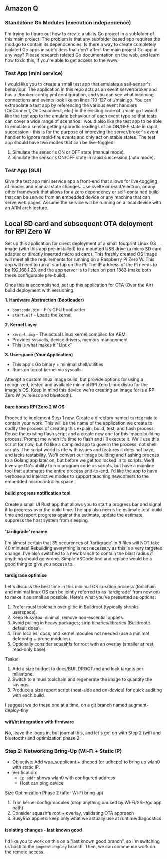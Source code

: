 ## Amazon Q

### Standalone Go Modules (execution independence)
I'm trying to figure out how to create a utility Go project in a subfolder of this main project. The problem is that any subfolder based app requires the mod.go to contain its dependcencies. Is there a way to create completely isolated Go apps in subfolders that don't affect the main project Go app in any way? Please research related Go documentation on the web, and learn how to do this, if you're able to get access to the www.

### Test App (mini service)

I would like you to create a small test app that emulates a sail-sensor's behaviour.
The application in this repo acts as an event server/broker and has a ./broker-config.yml configuration, and you can see what incoming connections and events look like on lines 110-127 of ./main.go. You can extrapolate a test app by referencing the various event handlers (OnConnect, OnDisconnect, etc.) in the existing code of ./main.go  I would like the test app to the emulate behaviour of each event type so that tests can cover a wide range of scenarios.I would also like the test app to be able to emulate a sensor getting sporadic readings of an ON/OFF state in rapid succession - this is for the purpose of improving the server/broker's event handler to ignore rapid-fire events and only act on stable states.  The test app should have two modes that can be live-toggled: 
1. Simulate the sensor's ON or OFF state (manual mode).
2. Simulate the sensor's ON/OFF state in rapid succession (auto mode).

### Test App (GUI)
 Give the test app mini service app a front-end that allows for live-toggling of modes and manual state changes. Use svelte or react/electron, or any other framework that allows for a zero dependency or self-contained build that can be served from an embedded device or any machine that can serve web pages. Assume the service will be running on a local device with an ARM architecture.

 ## Local SD card and subsequent OTA deloyment for RPI Zero W
 Set up this application for direct deployment of a small footprint Linux OS image (with this app pre-installed) to a mounted USB drive (a micro SD card adapter or directly inserted micro sd card). This freshly created OS image will meet all the requirements for running on a Raspberry Pi Zero W. This app will need to run at startup on the Pi. The IP address of the Pi needs to be 192.168.1.23, and the app server is to listen on port 1883 (make both these configurable pre-build).

 Once this is accomplished, set up this application for OTA (Over the Air) build deployment with versioning. 

**1. Hardware Abstraction (Bootloader)**
- `bootcode.bin` - Pi's GPU bootloader
- `start.elf` - Loads the kernel

**2. Kernel Layer**
- `kernel.img` - The actual Linux kernel compiled for ARM
- Provides syscalls, device drivers, memory management
- This is what makes it "Linux"

**3. Userspace (Your Application)**
- This app's Go binary + minimal shell/utilities
- Runs on top of kernel via syscalls

Attempt a custom linux image build, but provide options for using a recognized, tested and available minimal RPI Zero Linux distro for the image's OS.  Keep in mind this device we're creating an image for is a RPI Zero W (wireless and bluetooth).

#### bare bones RPI Zero 2 W OS
Proceed to implement Step 1 now.  Create a directory named `tartigrade` to contain your work. This will be the name of the application we create to codify the process of creating this explain, build, test, and flash process.  Reuse the existing flash script and a create new one for this image building process.  Prompt me when it's time to flash and I'll execute it.  We'll use this script for now, but I'd like a compiled app to govern the process, not shell scripts.  The script world is rife with issues and features it does not have, and lacks testability.  We'll convert our image building and flashing process to a Golang app later on, but before we get too locked in to scripts. We'll leverage Go's ability to run program code as scripts, but have a mainline tool that automates the entire process end-to-end.  I'd like the app to have verbose and interactive modes to support teaching newcomers to the embedded microcontroller space.

#### build progress notification tool
Create a small UI Rust app that allows you to start a progress bar and signal it to progress over the build time.  The app also needs to: estimate total build time and report progress against the estimate, update  the estimate, suppress the host system from sleeping.

#### 'tardigrade' rename
I'm almost certain that 35 occurences of 'tartigrade' in 8 files will NOT take 40 minutes! Rebuilding everything is not necessary as this is a very targeted change. I've also switched to a new branch to contain the blast radius if anything should go wrong.  Simple VSCode find and replace would be a good thing to give you access to.

#### tardigrade optimise
Let's discuss the best time in this minimal OS creation process (toolchain and minimal linux OS can be jointly referred to as 'tardigrade' from now on) to make it as small as possible.  Here's what you've presented as options:

1. Prefer musl toolchain over glibc in Buildroot (typically shrinks userspace).
2. Keep BusyBox minimal, remove non-essential applets.
3. Avoid pulling in heavy packages; strip binaries/libraries (Buildroot’s default does).
4. Trim locales, docs, and kernel modules not needed (use a minimal defconfig + prune modules).
5. Optionally consider squashfs for root with an overlay (smaller at rest, read-only base).

Tasks:
1. Add a size budget to docs/BUILDROOT.md and lock targets per milestone.
2. Switch to a musl toolchain and regenerate the image to quantify the savings.
3. Produce a size report script (host-side and on-device) for quick auditing with each build.

I suggest we do these one at a time, on a git branch named augment-deploy-tiny


#### wifi/bt integration with firmware
No, leave the logos in, but journal this, and let's get on with Step 2 (wifi and bluetooth) and optimization phase 2: 

### Step 2: Networking Bring-Up (Wi-Fi + Static IP)
- Objective: Add wpa_supplicant + dhcpcd (or udhcpc) to bring up wlan0 with static IP.
- Verification:
  - `ip addr` shows wlan0 with configured address
  - Host can ping device

Size Optimization Phase 2 (after Wi‑Fi bring‑up)
1. Trim kernel config/modules (drop anything unused by Wi‑Fi/SSH/go app path)
2. Consider squashfs root + overlay, validating OTA approach
3. BusyBox applets: keep only what we actually use at runtime/diagnostics

#### isolating changes - last known good
I'd like you to work on this on a "last known good branch", so I'm switching us back to the `augment-deploy` branch. Then, we can commence work on the remote access.
